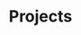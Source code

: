 ---
title: "Projects"
layout: "projects"
summary: "Explore the research projects from the Precision Agriculture Lab."
---